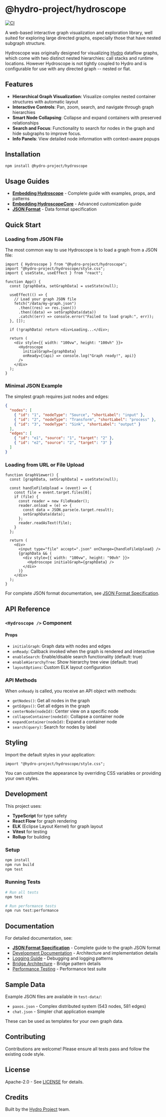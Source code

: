 # @hydro-project/hydroscope

[![CI](https://github.com/hydro-project/hydro/actions/workflows/ci.yml/badge.svg)](https://github.com/hydro-project/hydro/actions/workflows/ci.yml)

A web-based interactive graph visualization and exploration library, well suited for exploring large directed graphs, especially those that have nested subgraph structure.

Hydroscope was originally designed for visualizing [Hydro](https://hydro.run) dataflow graphs, which come with two distinct nested hierarchies: call stacks and runtime locations. However Hydroscope is not tightly coupled to Hydro and is configurable for use with any directed graph -- nested or flat.

## Features

- **Hierarchical Graph Visualization**: Visualize complex nested container structures with automatic layout
- **Interactive Controls**: Pan, zoom, search, and navigate through graph hierarchies
- **Smart Node Collapsing**: Collapse and expand containers with preserved relationships
- **Search and Focus**: Functionality to search for nodes in the graph and hide subgraphs to improve focus.
- **Info Panels**: View detailed node information with context-aware popups

## Installation

```bash
npm install @hydro-project/hydroscope
```

## Usage Guides

- **[Embedding Hydroscope](docs/EMBEDDING.md)** - Complete guide with examples, props, and patterns
- **[Embedding HydroscopeCore](docs/EMBEDDING_CORE.md)** - Advanced customization guide
- **[JSON Format](docs/JSON_FORMAT.md)** - Data format specification

## Quick Start

### Loading from JSON File

The most common way to use Hydroscope is to load a graph from a JSON file:

```tsx
import { Hydroscope } from "@hydro-project/hydroscope";
import "@hydro-project/hydroscope/style.css";
import { useState, useEffect } from "react";

function App() {
  const [graphData, setGraphData] = useState(null);

  useEffect(() => {
    // Load your graph JSON file
    fetch("/data/my-graph.json")
      .then((res) => res.json())
      .then((data) => setGraphData(data))
      .catch((err) => console.error("Failed to load graph:", err));
  }, []);

  if (!graphData) return <div>Loading...</div>;

  return (
    <div style={{ width: "100vw", height: "100vh" }}>
      <Hydroscope
        initialGraph={graphData}
        onReady={(api) => console.log("Graph ready!", api)}
      />
    </div>
  );
}
```

### Minimal JSON Example

The simplest graph requires just nodes and edges:

```json
{
  "nodes": [
    { "id": "1", "nodeType": "Source", "shortLabel": "input" },
    { "id": "2", "nodeType": "Transform", "shortLabel": "process" },
    { "id": "3", "nodeType": "Sink", "shortLabel": "output" }
  ],
  "edges": [
    { "id": "e1", "source": "1", "target": "2" },
    { "id": "e2", "source": "2", "target": "3" }
  ]
}
```

### Loading from URL or File Upload

```tsx
function GraphViewer() {
  const [graphData, setGraphData] = useState(null);

  const handleFileUpload = (event) => {
    const file = event.target.files[0];
    if (file) {
      const reader = new FileReader();
      reader.onload = (e) => {
        const data = JSON.parse(e.target.result);
        setGraphData(data);
      };
      reader.readAsText(file);
    }
  };

  return (
    <div>
      <input type="file" accept=".json" onChange={handleFileUpload} />
      {graphData && (
        <div style={{ width: "100vw", height: "90vh" }}>
          <Hydroscope initialGraph={graphData} />
        </div>
      )}
    </div>
  );
}
```

For complete JSON format documentation, see [JSON Format Specification](docs/JSON_FORMAT.md).

## API Reference

### `<Hydroscope />` Component

#### Props

- `initialGraph`: Graph data with nodes and edges
- `onReady`: Callback invoked when the graph is rendered and interactive
- `enableSearch`: Enable/disable search functionality (default: true)
- `enableHierarchyTree`: Show hierarchy tree view (default: true)
- `layoutOptions`: Custom ELK layout configuration

### API Methods

When `onReady` is called, you receive an API object with methods:

- `getNodes()`: Get all nodes in the graph
- `getEdges()`: Get all edges in the graph
- `centerNode(nodeId)`: Center view on a specific node
- `collapseContainer(nodeId)`: Collapse a container node
- `expandContainer(nodeId)`: Expand a container node
- `search(query)`: Search for nodes by label

## Styling

Import the default styles in your application:

```tsx
import "@hydro-project/hydroscope/style.css";
```

You can customize the appearance by overriding CSS variables or providing your own styles.

## Development

This project uses:

- **TypeScript** for type safety
- **React Flow** for graph rendering
- **ELK** (Eclipse Layout Kernel) for graph layout
- **Vitest** for testing
- **Rollup** for building

### Setup

```bash
npm install
npm run build
npm test
```

### Running Tests

```bash
# Run all tests
npm test

# Run performance tests
npm run test:performance
```

## Documentation

For detailed documentation, see:

- **[JSON Format Specification](docs/JSON_FORMAT.md)** - Complete guide to the graph JSON format
- [Development Documentation](docs/development/) - Architecture and implementation details
- [Logging Guide](docs/development/LOGGING.md) - Debugging and logging patterns
- [Bridge Architecture](docs/development/bridge-reset-architecture.md) - Bridge pattern details
- [Performance Testing](src/__tests__/performance/README.md) - Performance test suite

## Sample Data

Example JSON files are available in `test-data/`:

- `paxos.json` - Complex distributed system (543 nodes, 581 edges)
- `chat.json` - Simpler chat application example

These can be used as templates for your own graph data.

## Contributing

Contributions are welcome! Please ensure all tests pass and follow the existing code style.

## License

Apache-2.0 - See [LICENSE](LICENSE) for details.

## Credits

Built by the [Hydro Project](https://github.com/hydro-project) team.
